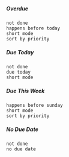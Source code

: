 ##### Overdue
```tasks
not done
happens before today
short mode
sort by priority
```
##### Due Today
```tasks
not done
due today
short mode
```
##### Due This Week
```tasks
happens before sunday
short mode
sort by priority
```

##### No Due Date
```tasks
not done
no due date
```



